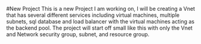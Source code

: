 #New Project
This is a new Project I am working on, I will be creating a Vnet that has several different services 
including virtual machines, multiple subnets, sql database and load balancer with the virtual machines acting as the backend pool. The project will start off small like this with only the Vnet and Network security group, subnet, and resource group. 